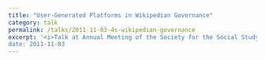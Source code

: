 ```yaml
---
title: "User-Generated Platforms in Wikipedian Governance"
category: talk
permalink: /talks/2011-11-03-4s-wikipedian-governance
excerpt: '<i>Talk at Annual Meeting of the Society for the Social Study of Science (4S), 2011-11-03</i><br/>
date: 2011-11-03
---
```

